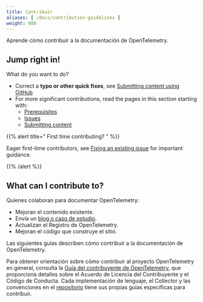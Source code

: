 ```yaml
---
title: Contribuir
aliases: [ /docs/contribution-guidelines ]
weight: 980
---
```


Aprende cómo contribuir a la documentación de OpenTelemetry.

## Jump right in!

What do you want to do?

- Correct a **typo or other quick fixes**, see
  [Submitting content using GitHub](pull-requests/#changes-using-github)
- For more significant contributions, read the pages in this section starting
  with:
  - [Prerequisites]
  - [Issues]
  - [Submitting content]

[Prerequisites]: prerequisites/
[Issues]: issues/
[Submitting content]: pull-requests/

{{% alert title="<i class='far fa-exclamation-triangle'></i> First time contributing? " %}}

Eager first-time contributors, see
[Fixing an existing issue](issues/#fixing-an-existing-issue) for important
guidance.

{{% /alert %}}

## What can I contribute to?

Quienes colaboran para documentar OpenTelemetry:

- Mejoran el contenido existente.
- Envía un [blog o caso de estudio](/docs/contributing/blog/).
- Actualizan el Registro de OpenTelemetry.
- Mejoran el código que construye el sitio.

Las siguientes guías describen cómo contribuir a la documentación de
OpenTelemetry.

Para obtener orientación sobre cómo contribuir al proyecto OpenTelemetry en
general, consulta la
[Guía del contribuyente de OpenTelemetry](https://github.com/open-telemetry/community/blob/main/guides/contributor/README.md),
que proporciona detalles sobre el Acuerdo de Licencia del Contribuyente y el
Código de Conducta. Cada implementación de lenguaje, el Collector y las
convenciones en el [repositorio](https://github.com/open-telemetry/) tiene sus
propias guías específicas para contribuir.

[OpenTelemetry New Contributor Guide]: https://github.com/open-telemetry/community/blob/main/guides/contributor
[org]: https://github.com/open-telemetry
